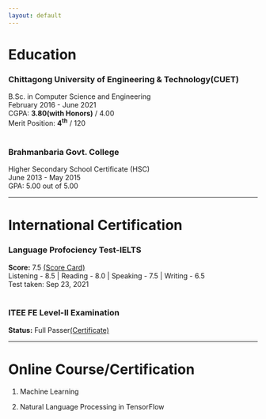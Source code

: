 ```yaml
---
layout: default
---
```


# Education

### Chittagong University of Engineering & Technology(CUET)
B.Sc. in Computer Science and Engineering<br>
February 2016 - June 2021<br>
CGPA: <b>3.80(with Honors)</b> / 4.00<br>
Merit Position: <b>4<sup>th</sup></b> / 120
<br><br>
### Brahmanbaria Govt. College
Higher Secondary School Certificate (HSC)<br>
June 2013 - May 2015<br>
GPA: 5.00 out of 5.00<br>

---
# International Certification

### Language Profociency Test-IELTS 
<b>Score:</b> 7.5 [(Score Card)](https://drive.google.com/file/d/1JeBz_ioZM3W2phpeg2pye9y66rxjupjO/view?usp=sharing) <br>
Listening - 8.5 | Reading - 8.0 | Speaking - 7.5 | Writing - 6.5 <br>
Test taken: Sep 23, 2021
<br><br>
### ITEE FE Level-II Examination
<b>Status:</b> Full Passer[(Certificate)](https://drive.google.com/file/d/1GgsvBvtLp00ZlRSJXc6tImNPn6dT7S6K/view?usp=sharing)

---
# Online Course/Certification
1. Machine Learning <i class="fa-solid fa-link"></i>[<i class="fa-duotone fa-link"></i>](https://coursera.org/share/2e93d39c3de855caf2768691025ad4aa)

2. Natural Language Processing in TensorFlow



<br><br><br><br><br><br>

